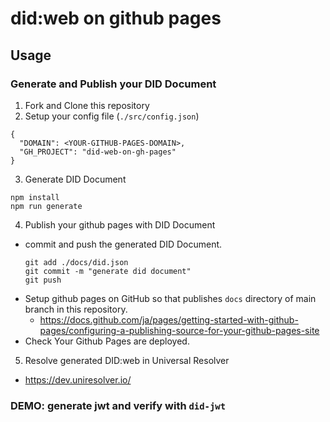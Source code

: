 # did:web on github pages
## Usage
### Generate and Publish your DID Document
1. Fork and Clone this repository
2. Setup your config file (`./src/config.json`)
  ```
  {
    "DOMAIN": <YOUR-GITHUB-PAGES-DOMAIN>,
    "GH_PROJECT": "did-web-on-gh-pages"
  }
  ```

3. Generate DID Document
  ```
  npm install
  npm run generate
  ```
4. Publish your github pages with DID Document
  - commit and push the generated DID Document.
      ```
      git add ./docs/did.json
      git commit -m "generate did document"
      git push
      ```
  - Setup github pages on GitHub so that publishes `docs` directory of main branch in this repository.
     - https://docs.github.com/ja/pages/getting-started-with-github-pages/configuring-a-publishing-source-for-your-github-pages-site
  - Check Your Github Pages are deployed.  
5. Resolve generated DID:web in Universal Resolver
  - https://dev.uniresolver.io/
  
### DEMO: generate jwt and verify with `did-jwt`